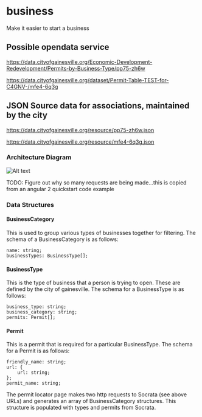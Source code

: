 # business
Make it easier to start a business


## Possible opendata service

https://data.cityofgainesville.org/Economic-Development-Redevelopment/Permits-by-Business-Type/pp75-zh6w

https://data.cityofgainesville.org/dataset/Permit-Table-TEST-for-C4GNV-/mfe4-6q3g

## JSON Source data for associations, maintained by the city

https://data.cityofgainesville.org/resource/pp75-zh6w.json

https://data.cityofgainesville.org/resource/mfe4-6q3g.json

### Architecture Diagram

![Alt text](https://cloud.githubusercontent.com/assets/1063707/17459516/b22d5afa-5c09-11e6-8b37-dce38b9515ce.png "Architecture Diagram")

TODO: Figure out why so many requests are being made...this is copied from an angular 2 quickstart code example

### Data Structures

#### BusinessCategory
This is used to group various types of businesses together for filtering.
The schema of a BusinessCategory is as follows:
```
name: string;
businessTypes: BusinessType[];
```

#### BusinessType
This is the type of business that a person is trying to open. These are defined by the city of gainesville.
The schema for a BusinessType is as follows:
```
business_type: string;
business_category: string;
permits: Permit[];
```

#### Permit
This is a permit that is required for a particular BusinessType.
The schema for a Permit is as follows:
```
friendly_name: string;
url: {
    url: string;
};
permit_name: string;
```

The permit locator page makes two http requests to Socrata (see above URLs) and generates an array of BusinessCategory structures.
This structure is populated with types and permits from Socrata.
